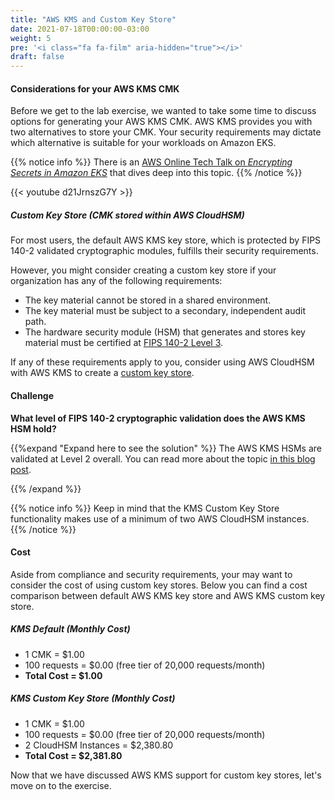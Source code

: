 ```yaml
---
title: "AWS KMS and Custom Key Store"
date: 2021-07-18T00:00:00-03:00
weight: 5
pre: '<i class="fa fa-film" aria-hidden="true"></i>'
draft: false
---
```



#### Considerations for your AWS KMS CMK

Before we get to the lab exercise, we wanted to take some time to discuss options for generating your AWS KMS CMK. AWS KMS provides you with two alternatives to store your CMK. Your security requirements may dictate which alternative is suitable for your workloads on Amazon EKS.

{{% notice info %}}
There is an [AWS Online Tech Talk on *Encrypting Secrets in Amazon EKS*](https://pages.awscloud.com/Encrypting-Secrets-in-Amazon-EKS_2020_0502-CON_OD.html?&trk=ep_card-el_a131L0000084iG3QAI&trkCampaign=NA-FY20-AWS-DIGMKT-WEBINAR-SERIES-May_2020_0502-CON&sc_channel=el&sc_campaign=pac_2018-2019_exlinks_ondemand_OTT_evergreen&sc_outcome=Product_Adoption_Campaigns&sc_geo=NAMER&sc_country=mult) that dives deep into this topic.
{{% /notice %}}

{{< youtube d21JrnszG7Y >}}

##### Custom Key Store (CMK stored within AWS CloudHSM)

For most users, the default AWS KMS key store, which is protected by FIPS 140-2 validated cryptographic modules, fulfills their security requirements.

However, you might consider creating a custom key store if your organization has any of the following requirements:

* The key material cannot be stored in a shared environment.
* The key material must be subject to a secondary, independent audit path.
* The hardware security module (HSM) that generates and stores key material must be certified at [FIPS 140-2 Level 3](https://docs.aws.amazon.com/cloudhsm/latest/userguide/introduction.html).

If any of these requirements apply to you, consider using AWS CloudHSM with AWS KMS to create a [custom key store](https://docs.aws.amazon.com/kms/latest/developerguide/custom-key-store-overview.html).

#### Challenge

**What level of FIPS 140-2 cryptographic validation does the AWS KMS HSM hold?**

{{%expand "Expand here to see the solution" %}}
The AWS KMS HSMs are validated at Level 2 overall. You can read more about the topic [in this blog post](https://aws.amazon.com/blogs/security/aws-key-management-service-now-offers-fips-140-2-validated-cryptographic-modules-enabling-easier-adoption-of-the-service-for-regulated-workloads/).

{{% /expand %}}

{{% notice info %}}
Keep in mind that the KMS Custom Key Store functionality makes use of a minimum of two AWS CloudHSM instances.
{{% /notice %}}

#### Cost

Aside from compliance and security requirements, your may want to consider the cost of using custom key stores. Below you can find a cost comparison between default AWS KMS key store and AWS KMS custom key store.

##### KMS Default (Monthly Cost)

- 1 CMK = $1.00
- 100 requests = $0.00 (free tier of 20,000 requests/month)
- **Total Cost = $1.00**

##### KMS Custom Key Store (Monthly Cost)

- 1 CMK = $1.00
- 100 requests = $0.00 (free tier of 20,000 requests/month)
- 2 CloudHSM Instances = $2,380.80
- **Total Cost = $2,381.80**

Now that we have discussed AWS KMS support for custom key stores, let's move on to the exercise.
